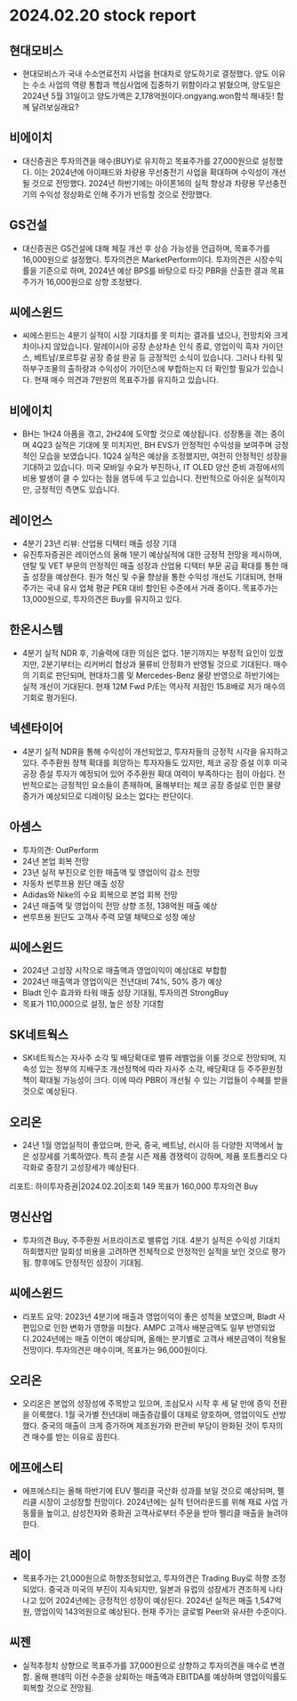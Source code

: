 # 2024.02.20 stock report
## 현대모비스
- 현대모비스가 국내 수소연료전지 사업을 현대차로 양도하기로 결정했다. 양도 이유는 수소 사업의 역량 통합과 핵심사업에 집중하기 위함이라고 밝혔으며, 양도일은 2024년 5월 31일이고 양도가액은 2,178억원이다.ongyang.won함석 해내듯! 함께 달려보실래요?


## 비에이치
- 대신증권은 투자의견을 매수(BUY)로 유지하고 목표주가를 27,000원으로 설정했다. 이는 2024년에 아이패드와 차량용 무선충전기 사업을 확대하며 수익성이 개선될 것으로 전망했다. 2024년 하반기에는 아이폰16의 실적 향상과 차량용 무선충전기의 수익성 정상화로 인해 주가가 반등할 것으로 전망했다.
## GS건설
- 대신증권은 GS건설에 대해 체질 개선 후 상승 가능성을 언급하며, 목표주가를 16,000원으로 설정했다. 투자의견은 MarketPerform이다. 투자의견은 시장수익률을 기준으로 하며, 2024년 예상 BPS를 바탕으로 타깃 PBR을 산출한 결과 목표주가가 16,000원으로 상향 조정됐다.
## 씨에스윈드
- 씨에스윈드는 4분기 실적이 시장 기대치를 못 미치는 결과를 냈으나, 전망치와 크게 차이나지 않았습니다. 말레이시아 공장 손상차손 인식 종료, 영업이익 흑자 가이던스, 베트남/포르투갈 공장 증설 완공 등 긍정적인 소식이 있습니다. 그러나 타워 및 하부구조물의 출하량과 수익성이 가이던스에 부합하는지 더 확인할 필요가 있습니다. 현재 매수 의견과 7만원의 목표주가를 유지하고 있습니다.
## 비에이치
- BH는 1H24 아픔을 겪고, 2H24에 도약할 것으로 예상됩니다. 성장통을 겪는 중이며 4Q23 실적은 기대에 못 미치지만, BH EVS가 안정적인 수익성을 보여주며 긍정적인 모습을 보였습니다. 1Q24 실적은 예상을 조정했지만, 여전히 안정적인 성장을 기대하고 있습니다. 미국 모바일 수요가 부진하나, IT OLED 양산 준비 과정에서의 비용 발생이 클 수 있다는 점을 염두에 두고 있습니다. 전반적으로 아쉬운 실적이지만, 긍정적인 측면도 있습니다.

## 레이언스
- 4분기 23년 리뷰: 산업용 디텍터 매출 성장 기대
- 유진투자증권은 레이언스의 올해 1분기 예상실적에 대한 긍정적 전망을 제시하며, 덴탈 및 VET 부문의 안정적인 매출 성장과 산업용 디텍터 부문 공급 확대를 통한 매출 성장을 예상한다. 원가 혁신 및 수율 향상을 통한 수익성 개선도 기대되며, 현재주가는 국내 유사 업체 평균 PER 대비 할인된 수준에서 거래 중이다. 목표주가는 13,000원으로, 투자의견은 Buy를 유지하고 있다.
## 한온시스템
- 4분기 실적 NDR 후, 기술력에 대한 의심은 없다. 1분기까지는 부정적 요인이 있겠지만, 2분기부터는 리커버리 협상과 물류비 안정화가 반영될 것으로 기대된다. 매수의 기회로 판단되며, 현대차그룹 및 Mercedes-Benz 물량 반영으로 하반기에는 실적 개선이 기대된다. 현재 12M Fwd P/E는 역사적 저점인 15.8배로 저가 매수의 기회로 평가된다.
## 넥센타이어
- 4분기 실적 NDR을 통해 수익성이 개선되었고, 투자자들의 긍정적 시각을 유지하고 있다. 주주환원 정책 확대를 희망하는 투자자들도 있지만, 체코 공장 증설 이후 미국 공장 증설 투자가 예정되어 있어 주주환원 확대 여력이 부족하다는 점이 아쉽다. 전반적으로는 긍정적인 요소들이 존재하며, 올해부터는 체코 공장 증설로 인한 물량 증가가 예상되므로 디레이팅 요소는 없다는 판단이다.
## 아셈스
- 투자의견: OutPerform
- 24년 본업 회복 전망
- 23년 실적 부진으로 인한 매출액 및 영업이익 감소 전망
- 자동차 썬루프용 원단 매출 성장
- Adidas와 Nike의 수요 회복으로 본업 회복 전망
- 24년 매출액 및 영업이익 전망 상향 조정, 138억원 매출 예상
- 썬루프용 원단도 고객사 주력 모델 채택으로 성장 예상
## 씨에스윈드
- 2024년 고성장 시작으로 매출액과 영업이익이 예상대로 부합함
- 2024년 매출액과 영업이익은 전년대비 74%, 50% 증가 예상
- Bladt 인수 효과와 타워 매출 성장 기대됨, 투자의견 StrongBuy
- 목표가 110,000으로 설정, 높은 성장 기대함
## SK네트웍스
- SK네트웍스는 자사주 소각 및 배당확대로 밸류 레벨업을 이룰 것으로 전망되며, 지속성 있는 정부의 지배구조 개선정책에 따라 자사주 소각, 배당확대 등 주주환원정책이 확대될 가능성이 크다. 이에 따라 PBR이 개선될 수 있는 기업들이 수혜를 받을 것으로 예상된다.

## 오리온
- 24년 1월 영업실적이 좋았으며, 한국, 중국, 베트남, 러시아 등 다양한 지역에서 높은 성장세를 기록하였다. 특히 춘절 시즌 제품 경쟁력이 강하며, 제품 포트폴리오 다각화로 중장기 고성장세가 예상된다.

리포트:
하이투자증권|2024.02.20|조회 149
목표가 160,000
투자의견 Buy

## 명신산업
- 투자의견 Buy, 주주환원 서프라이즈로 밸류업 기대. 4분기 실적은 수익성 기대치 하회했지만 일회성 비용을 고려하면 전체적으로 안정적인 실적을 보인 것으로 평가됨. 향후에도 안정적인 성장이 기대됨.
## 씨에스윈드
- 리포트 요약: 2023년 4분기에 매출과 영업이익이 좋은 성적을 보였으며, Bladt 사 편입으로 인한 변화가 영향을 미쳤다. AMPC 고객사 배분금액도 일부 반영되었다.2024년에는 매출 이연이 예상되며, 올해는 분기별로 고객사 배분금액이 적용될 전망이다. 투자의견은 매수이며, 목표가는 96,000원이다.
## 오리온
- 오리온은 본업의 성장성에 주목받고 있으며, 조삼모사 시작 후 세 달 만에 증익 전환을 이룩했다. 1월 국가별 전년대비 매출증감률이 대체로 양호하며, 영업이익도 선방했다. 중국의 매출이 크게 증가하며 제조원가와 판관비 부담이 완화된 것이 투자의견 매수를 받는 이유로 꼽힌다. 
## 에프에스티
- 에프에스티는 올해 하반기에 EUV 펠리클 국산화 성과를 보일 것으로 예상되며, 펠리클 시장이 고성장할 전망이다. 2024년에는 실적 턴어라운드를 위해 재료 사업 가동률을 높이고, 삼성전자와 중화권 고객사로부터 주문을 받아 펠리클 매출을 늘려야 한다.
## 레이
- 목표주가는 21,000원으로 하향조정되었고, 투자의견은 Trading Buy로 하향 조정되었다. 중국과 미국의 부진이 지속되지만, 일본과 유럽의 성장세가 견조하게 나타나고 있어 2024년에는 긍정적인 성장이 예상된다. 2024년 실적은 매출 1,547억원, 영업이익 143억원으로 예상된다. 현재 주가는 글로벌 Peer와 유사한 수준이다.
## 씨젠
- 실적추정치 상향으로 목표주가를 37,000원으로 상향하고 투자의견을 매수로 변경함. 올해 팬데믹 이전 수준을 상회하는 매출액과 EBITDA를 예상하며 영업이익률도 회복할 것으로 전망됨.